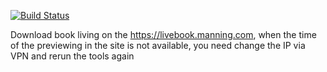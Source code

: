 [![Build Status](https://img.shields.io/github/workflow/status/thinhnotes/DownloadManningBook/.NET%20Core?label=build&logo=github)](https://github.com/thinhnotes/DownloadManningBook?workflow=build)

Download book living on the https://livebook.manning.com, when the time of the previewing in the site is not available, you need change the IP via VPN and rerun the tools again 

